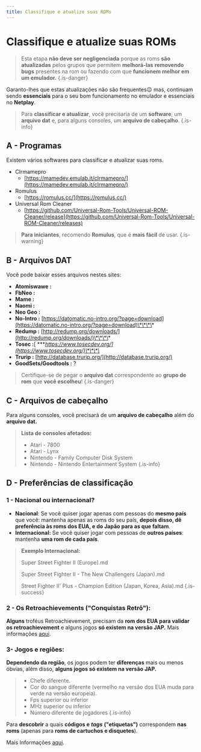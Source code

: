 ```yaml
---
title: Classifique e atualize suas ROMs
---
```


# Classifique e atualize suas ROMs


>Esta etapa **não deve ser negligenciada** porque as roms **são atualizadas** pelos grupos que permitem **melhorá-las** **removendo bugs** presentes na rom ou fazendo com que **funcionem melhor em um emulador.**
{.is-danger}

Garanto-lhes que estas atualizações não são frequentes😉 mas, continuam sendo **essenciais** para o seu bom funcionamento no emulador e essenciais no **Netplay**.


>Para **classificar e atualizar**, você precisaria de um **software**, um **arquivo dat** e, para alguns consoles, um **arquivo de cabeçalho**.
{.is-info}

## A - Programas <a id="a-programas"></a>

Existem vários softwares para classificar e atualizar suas roms.

* Clrmamepro
  * [https://mamedev.emulab.it/clrmamepro/](https://mamedev.emulab.it/clrmamepro/)
* Romulus
  * [https://romulus.cc/](https://romulus.cc/)
* Universal Rom Cleaner
  * [https://github.com/Universal-Rom-Tools/Universal-ROM-Cleaner/release](https://github.com/Universal-Rom-Tools/Universal-ROM-Cleaner/releases)


>**Para iniciantes**, recomendo **Romulus**, que é **mais fácil** de usar.
{.is-warning}

## B - Arquivos DAT <a id="b-arquivos-dat"></a>

Você pode baixar esses arquivos nestes sites:

* **Atomiswawe :**
* **FbNeo :**
* **Mame :**
* **Naomi :**
* **Neo Geo :**
* **No-Intro :** [https://datomatic.no-intro.org/?page=download](https://datomatic.no-intro.org/?page=download)\*\*\*\*
* **Redump :** [http://redump.org/downloads/](http://redump.org/downloads/)\*\*\*\*
* **Tosec :**[ ****https://www.tosecdev.org/](https://www.tosecdev.org/)\*\*\*\*
* **Trurip :** [http://database.trurip.org/](http://database.trurip.org/)
* **GoodSets/Goodtools :** ?


>Certifique-se de pegar o **arquivo dat** correspondente ao **grupo de rom** que **você escolheu**!
{.is-danger}

## C - Arquivos de cabeçalho <a id="c-arquivos-de-cabecalho"></a>

Para alguns consoles, você precisará de um **arquivo de cabeçalho** além do **arquivo dat.**


>**Lista de consoles afetados:**
>
>* Atari - 7800
>* Atari - Lynx
>* Nintendo - Family Computer Disk System
>* Nintendo - Nintendo Entertainment System
{.is-info}

## **D -** Preferências de classificação <a id="d-preferencias-de-classificacao"></a>

### **1 -** Nacional ou internacional? <a id="1-nacional-ou-internacional"></a>

* **Nacional**: Se você quiser jogar apenas com pessoas do **mesmo país** que você: mantenha apenas as roms do seu país, **depois disso, dê preferência às roms dos EUA, e do Japão para as que faltam**.
* **Internacional:** Se você quiser jogar com pessoas de **outros países**: mantenha **uma rom de cada país**.


>**Exemplo Internacional:**
>
>Super Street Fighter II \(Europe\).md
>
>Super Street Fighter II - The New Challengers \(Japan\).md
>
>Street Fighter II' Plus - Champion Edition \(Japan, Korea, Asia\).md
{.is-success}

### **2 -** Os Retroachievements \("Conquistas Retrô"\): <a id="2-os-retroachievements-conquistas-retro"></a>

**Alguns** troféus Retroachievement, precisam da **rom dos EUA para validar os retroachievement** e alguns jogos **só existem na versão JAP.** Mais informações [aqui](https://recalbox.gitbook.io/tutorials/fr/generalite/retroachievements).

### 3- Jogos e regiões: <a id="3-jogos-e-regioes"></a>

**Dependendo da região**, os jogos podem ter **diferenças** mais ou menos óbvias, além disso, **alguns jogos só existem na versão JAP.**


>* Chefe diferente.
>* Cor do sangue diferente \(vermelho na versão dos EUA muda para verde na versão europeia\).
>* Fps superior ou inferior
>* MHz superior ou inferior
>* Número diferente de jogadores
{.is-info}

Para **descobrir** a quais **códigos e** _**tags**_ **\("etiquetas"\)** correspondem **nas roms** \(apenas para **roms de cartuchos e disquetes**\).

Mais Informações [aqui](https://recalbox.gitbook.io/tutorials/v/portugues/jogos/generalidade/tags-etiquetas-usadas-nos-nomes-das-roms).

